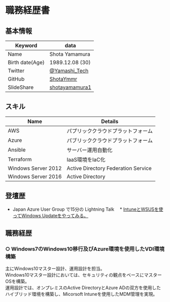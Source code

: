 # 職務経歴書

## 基本情報

Keyword|data
---|---
Name|Shota Yamamura
Birth date(Age)| 1989.12.08 (30)
Twitter|[@Yamashi_Tech](https://twitter.com/Yamashi_Tech)
GitHub|[ShotaYmmr](https://github.com/ShotaYmmr)
SlideShare|[shotayamamura1](https://www.slideshare.net/shotayamamura1)

## スキル

Name|Details
---|---
AWS|パプリッククラウドプラットフォーム
Azure|パブリッククラウドプラットフォーム
Ansible|サーバー運用自動化
Terraform|IaaS環境をIaC化
Windows Server 2012|Active Directory Federation Service
Windows Server 2016|Active Directory

## 登壇歴

* Japan Azure User Group で15分の Lightning Talk 
　* [IntuneとWSUSを使ってWindows Updateをやってみる。](https://www.slideshare.net/shotayamamura1/intunewsuswindows-update)

## 職務経歴

### ○ Windows7のWindows10移行及びAzure環境を使用したVDI環境構築
主にWindows10マスター設計、運用設計を担当。  
Windows10マスター設計においては、セキュリティの観点をベースにマスターOSを構築。  
運用設計では、オンプレミスのActive DirectoryとAzure ADの双方を使用したハイブリッド環境を構築し、Micorsoft Intuneを使用したMDM管理を実現。  
